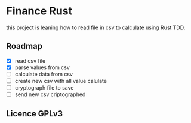 # Finance Rust

this project is leaning how to read file in csv to calculate using Rust TDD.

## Roadmap

- [x] read csv file
- [x] parse values from csv
- [ ] calculate data from csv
- [ ] create new csv with all value calulate
- [ ] cryptograph file to save
- [ ] send new csv criptographed

## Licence GPLv3
